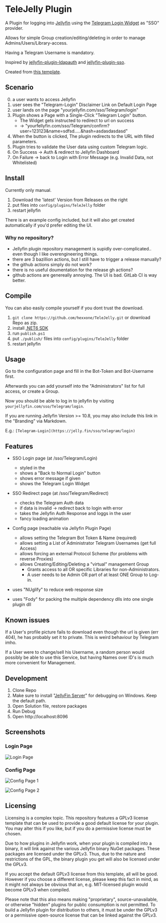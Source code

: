 # TeleJelly Plugin



A Plugin for logging into [Jellyfin](https://jellyfin.org/) using the [Telegram Login Widget](https://core.telegram.org/widgets/login) as "SSO" provider.

Allows for simple Group creation/editing/deleting in order to manage Admins/Users/Library-access.

Having a Telegram Username is mandatory.

Inspired by [jellyfin-plugin-ldapauth](https://github.com/jellyfin/jellyfin-plugin-ldapauth) and [jellyfin-plugin-sso](https://github.com/9p4/jellyfin-plugin-sso).

Created from [this template](https://github.com/jellyfin/jellyfin-plugin-template).

## Scenario

0. a user wants to access Jellyfin
1. user sees the "Telegram-Login" Disclaimer Link on Default Login Page
2. user lands on the page "yourjellyfin.com/sso/Telegram/login"
3. Plugin shows a Page with a Single-Click "Telegram Login" button.
    - The Widget gets instructed to redirect to url on success
    - -> "yourfellyfin.com/sso/Telegram/confirm?user=123123&name=sdfsd.....&hash=asdasdasdasd"
4. When the button is clicked, The plugin redirects to the URL with filled parameters.
5. Plugin tries to validate the User data using custom Telegram logic.
6. On Success -> Auth & redirect to Jellyfin Dashboard
7. On Failure -> back to Login with Error Message (e.g. Invalid Data, not Whitelisted)

## Install

Currently only manual.

1. Download the 'latest' Version from Releases on the right
2. put files into `config/plugins/TeleJelly` folder
3. restart jellyfin

There is an example config included, but it will also get created automatically if you'd prefer editing the UI.

### Why no repository?

- Jellyfin plugin repository management is supidly over-complicated.. even though I like overengineering things.
- there are 3 bazillion actions, but I still have to trigger a release manually?
- the github actions simply do not work?
- there is no useful doumentation for the release gh actions?
- github actions are genereally annoying. The UI is bad. GitLab CI is way better.

## Compile

You can also easily compile yourself if you dont trust the download.

1. `git clone https://github.com/hexxone/TeleJelly.git` or download Repo as zip.
2. install [.NET6 SDK](https://dotnet.microsoft.com/en-us/download/dotnet/6.0)
3. run `publish.ps1`
4. put `./publish/` files into `config/plugins/TeleJelly` folder
5. restart jellyfin

## Usage

Go to the configuration page and fill in the Bot-Token and Bot-Username first.

Afterwards you can add yourself into the "Administrators" list for full access, or create a Group.

Now you should be able to log in to jellyfin by visiting `yourjellyfin.com/sso/Telegram/login`.

If you are running Jellyfin Version >= 10.8, you may also include this link in the "Branding" via Markdown.

E.g.: `[Telegram-Login](https://jelly.fin/sso/telegram/login)`

## Features

- SSO Login page (at /sso/Telegram/Login)
  - styled in the
  - shows a "Back to Normal Login" button
  - shows error message if given
  - shows the Telegram Login Widget

- SSO Redirect page (at /sso/Telegram/Redirect)
  - checks the Telegram Auth data
  - if data is invalid -> redirect back to login with error
  - takes the Jellyfin Auth Response and loggs in the user
  - fancy loading animation

- Config page (reachable via Jellyfin Plugin Page)
  - allows setting the Telegram Bot Token & Name (required)
  - allows setting a List of Administrator Telegram Usernames (get full Access)
  - allows forcing an external Protocol Scheme (for problems with reverse Proxies)
  - allows Creating/Editing/Deleting a "virtual" management Group
    - Grants access to all OR specific Libraries for non-Administrators.
    - A user needs to be Admin OR part of at least ONE Group to Log-in.

- uses "NUglify" to reduce web response size
- uses "Fody" for packing the multiple dependency dlls into one single plugin dll

## Known issues

If a User's profile picture fails to download even though the url is given (err 404), he has probably set it to private. This is weird behaviour by Telegram imho.

If a User were to change/sell his Username, a random person would possibly be able to use this Service, but having Names over ID's is much more convenient for Management.

## Development

1. Clone Repo
2. Make sure to install "[JellyFin Server](https://repo.jellyfin.org/releases/server/windows/stable/)" for debugging on Windows. Keep the default path.
3. Open Solution file, restore packages
4. Run Debug
5. Open http://localhost:8096

## Screenshots

### Login Page

![Login Page](./screenshots/01.jpg)

### Config Page

![Config Page 1](./screenshots/02.jpg)

![Config Page 2](./screenshots/03.jpg)

## Licensing

Licensing is a complex topic. This repository features a GPLv3 license template that can be used to provide a good default license for your plugin. You may alter this if you like, but if you do a permissive license must be chosen.

Due to how plugins in Jellyfin work, when your plugin is compiled into a binary, it will link against the various Jellyfin binary NuGet packages. These packages are licensed under the GPLv3. Thus, due to the nature and restrictions of the GPL, the binary plugin you get will also be licensed under the GPLv3.

If you accept the default GPLv3 license from this template, all will be good. However if you choose a different license, please keep this fact in mind, as it might not always be obvious that an, e.g. MIT-licensed plugin would become GPLv3 when compiled.

Please note that this also means making "proprietary", source-unavailable, or otherwise "hidden" plugins for public consumption is not permitted. To build a Jellyfin plugin for distribution to others, it must be under the GPLv3 or a permissive open-source license that can be linked against the GPLv3.
